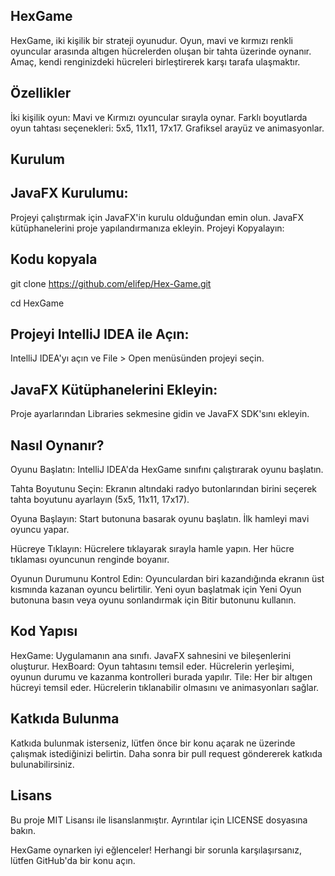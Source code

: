 ## HexGame

HexGame, iki kişilik bir strateji oyunudur. Oyun, mavi ve kırmızı renkli oyuncular arasında altıgen hücrelerden oluşan bir tahta üzerinde oynanır. Amaç, kendi renginizdeki hücreleri birleştirerek karşı tarafa ulaşmaktır.

## Özellikler
İki kişilik oyun: Mavi ve Kırmızı oyuncular sırayla oynar.
Farklı boyutlarda oyun tahtası seçenekleri: 5x5, 11x11, 17x17.
Grafiksel arayüz ve animasyonlar.
## Kurulum

## JavaFX Kurulumu:

Projeyi çalıştırmak için JavaFX'in kurulu olduğundan emin olun. JavaFX kütüphanelerini proje yapılandırmanıza ekleyin.
Projeyi Kopyalayın:

## Kodu kopyala
git clone https://github.com/elifep/Hex-Game.git

cd HexGame

## Projeyi IntelliJ IDEA ile Açın:

IntelliJ IDEA'yı açın ve File > Open menüsünden projeyi seçin.

## JavaFX Kütüphanelerini Ekleyin:

Proje ayarlarından Libraries sekmesine gidin ve JavaFX SDK'sını ekleyin.

## Nasıl Oynanır?
Oyunu Başlatın:
IntelliJ IDEA'da HexGame sınıfını çalıştırarak oyunu başlatın.

Tahta Boyutunu Seçin:
Ekranın altındaki radyo butonlarından birini seçerek tahta boyutunu ayarlayın (5x5, 11x11, 17x17).

Oyuna Başlayın:
Start butonuna basarak oyunu başlatın. İlk hamleyi mavi oyuncu yapar.

Hücreye Tıklayın:
Hücrelere tıklayarak sırayla hamle yapın. Her hücre tıklaması oyuncunun renginde boyanır.

Oyunun Durumunu Kontrol Edin:
Oyunculardan biri kazandığında ekranın üst kısmında kazanan oyuncu belirtilir. Yeni oyun başlatmak için Yeni Oyun butonuna basın veya oyunu sonlandırmak için Bitir butonunu kullanın.

## Kod Yapısı
HexGame: Uygulamanın ana sınıfı. JavaFX sahnesini ve bileşenlerini oluşturur.
HexBoard: Oyun tahtasını temsil eder. Hücrelerin yerleşimi, oyunun durumu ve kazanma kontrolleri burada yapılır.
Tile: Her bir altıgen hücreyi temsil eder. Hücrelerin tıklanabilir olmasını ve animasyonları sağlar.

## Katkıda Bulunma
Katkıda bulunmak isterseniz, lütfen önce bir konu açarak ne üzerinde çalışmak istediğinizi belirtin. Daha sonra bir pull request göndererek katkıda bulunabilirsiniz.

## Lisans
Bu proje MIT Lisansı ile lisanslanmıştır. Ayrıntılar için LICENSE dosyasına bakın.

HexGame oynarken iyi eğlenceler! Herhangi bir sorunla karşılaşırsanız, lütfen GitHub'da bir konu açın.
